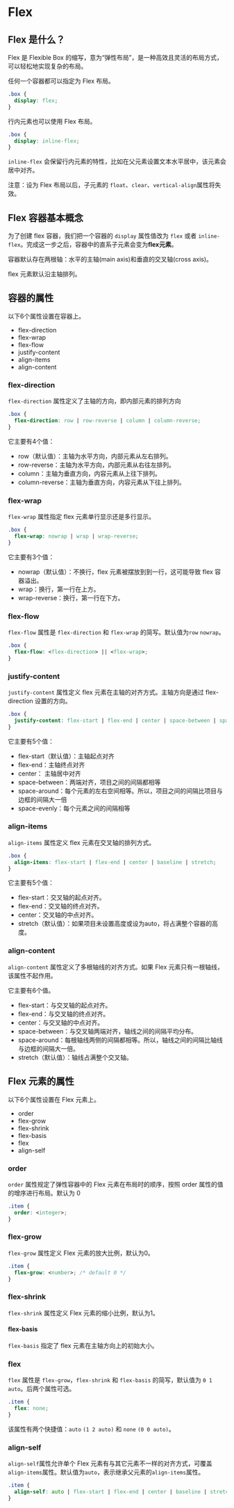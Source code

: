 # Flex

## Flex 是什么？

Flex 是 Flexible Box 的缩写，意为“弹性布局”，是一种高效且灵活的布局方式，可以轻松地实现复杂的布局。

任何一个容器都可以指定为 Flex 布局。

```css
.box {
  display: flex;
}
```

行内元素也可以使用 Flex 布局。

```css
.box {
  display: inline-flex;
}
```
`inline-flex` 会保留行内元素的特性，比如在父元素设置文本水平居中，该元素会居中对齐。

注意：设为 Flex 布局以后，子元素的 `float`、`clear`、`vertical-align`属性将失效。

## Flex 容器基本概念

为了创建 flex 容器，我们把一个容器的 `display` 属性值改为 `flex` 或者 `inline-flex`。完成这一步之后，容器中的直系子元素会变为**flex元素**。

容器默认存在两根轴：水平的主轴(main axis)和垂直的交叉轴(cross axis)。

flex 元素默认沿主轴排列。

## 容器的属性

以下6个属性设置在容器上。

- flex-direction  
- flex-wrap       
- flex-flow       
- justify-content
- align-items
- align-content

### flex-direction

`flex-direction` 属性定义了主轴的方向，即内部元素的排列方向

```css
.box {
  flex-direction: row | row-reverse | column | column-reverse;
}
```

它主要有4个值：

- row（默认值）：主轴为水平方向，内部元素从左右排列。
- row-reverse：主轴为水平方向，内部元素从右往左排列。
- column：主轴为垂直方向，内容元素从上往下排列。
- column-reverse：主轴为垂直方向，内容元素从下往上排列。

### flex-wrap

`flex-wrap` 属性指定 flex 元素单行显示还是多行显示。

```css
.box {
  flex-wrap: nowrap | wrap | wrap-reverse;
}
```

它主要有3个值：

- nowrap（默认值）：不换行，flex 元素被摆放到到一行，这可能导致 flex 容器溢出。
- wrap：换行，第一行在上方。
- wrap-reverse：换行，第一行在下方。

### flex-flow

`flex-flow` 属性是 `flex-direction` 和 `flex-wrap` 的简写。默认值为`row` `nowrap`。

```css
.box {
  flex-flow: <flex-direction> || <flex-wrap>;
}
```

### justify-content

`justify-content` 属性定义 flex 元素在主轴的对齐方式。主轴方向是通过 flex-direction 设置的方向。

```css
.box {
  justify-content: flex-start | flex-end | center | space-between | space-around | space-evenly;
}
```

它主要有5个值：

- flex-start（默认值）：主轴起点对齐
- flex-end：主轴终点对齐
- center： 主轴居中对齐
- space-between：两端对齐，项目之间的间隔都相等
- space-around：每个元素的左右空间相等。所以，项目之间的间隔比项目与边框的间隔大一倍
- space-evenly：每个元素之间的间隔相等

### align-items

`align-items` 属性定义 flex 元素在交叉轴的排列方式。

```css
.box {
  align-items: flex-start | flex-end | center | baseline | stretch;
}
```

它主要有5个值：

- flex-start：交叉轴的起点对齐。
- flex-end：交叉轴的终点对齐。
- center：交叉轴的中点对齐。
- stretch（默认值）：如果项目未设置高度或设为auto，将占满整个容器的高度。

### align-content

`align-content` 属性定义了多根轴线的对齐方式。如果 Flex 元素只有一根轴线，该属性不起作用。

它主要有6个值。

- flex-start：与交叉轴的起点对齐。
- flex-end：与交叉轴的终点对齐。
- center：与交叉轴的中点对齐。
- space-between：与交叉轴两端对齐，轴线之间的间隔平均分布。
- space-around：每根轴线两侧的间隔都相等。所以，轴线之间的间隔比轴线与边框的间隔大一倍。
- stretch（默认值）：轴线占满整个交叉轴。

## Flex 元素的属性

以下6个属性设置在 Flex 元素上。

- order
- flex-grow
- flex-shrink
- flex-basis
- flex
- align-self

### order

`order` 属性规定了弹性容器中的 Flex 元素在布局时的顺序，按照 order 属性的值的增序进行布局。默认为 0

```css
.item {
  order: <integer>;
}
```

### flex-grow

`flex-grow` 属性定义 Flex 元素的放大比例，默认为0。

```css
.item {
  flex-grow: <number>; /* default 0 */
}
```

### flex-shrink

`flex-shrink` 属性定义 Flex 元素的缩小比例，默认为1。

#### flex-basis
`flex-basis` 指定了 flex 元素在主轴方向上的初始大小。

### flex

`flex` 属性是 `flex-grow`，`flex-shrink` 和 `flex-basis` 的简写，默认值为 `0 1 auto`。后两个属性可选。

```css
.item {
  flex: none;
}
```

该属性有两个快捷值：`auto` `(1 2 auto)` 和 `none` `(0 0 auto)`。

### align-self

`align-self`属性允许单个 Flex 元素有与其它元素不一样的对齐方式，可覆盖`align-items`属性。默认值为`auto`，表示继承父元素的`align-items`属性。

```css
.item {
  align-self: auto | flex-start | flex-end | center | baseline | stretch;
}
```